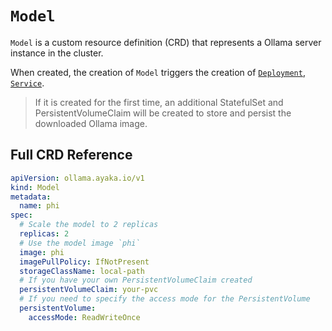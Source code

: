 # `Model`

`Model` is a custom resource definition (CRD) that represents a Ollama server instance in the cluster.

When created, the creation of `Model` triggers the creation of [`Deployment`](https://kubernetes.io/docs/concepts/workloads/controllers/deployment/), [`Service`](https://kubernetes.io/docs/concepts/services-networking/service/).

> If it is created for the first time, an additional StatefulSet and PersistentVolumeClaim will be created to store and persist the downloaded Ollama image.

## Full CRD Reference

```yaml
apiVersion: ollama.ayaka.io/v1
kind: Model
metadata:
  name: phi
spec:
  # Scale the model to 2 replicas
  replicas: 2
  # Use the model image `phi`
  image: phi
  imagePullPolicy: IfNotPresent
  storageClassName: local-path
  # If you have your own PersistentVolumeClaim created
  persistentVolumeClaim: your-pvc
  # If you need to specify the access mode for the PersistentVolume
  persistentVolume:
    accessMode: ReadWriteOnce
```
